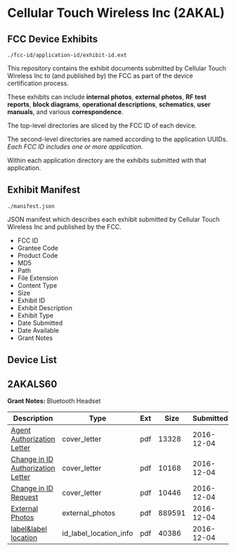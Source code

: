 # Cellular Touch Wireless Inc (2AKAL)
## FCC Device Exhibits

```
./fcc-id/application-id/exhibit-id.ext
```

This repository contains the exhibit documents submitted by Cellular Touch Wireless Inc to (and published by) the FCC as part of the device certification process.

These exhibits can include **internal photos**, **external photos**, **RF test reports**, **block diagrams**, **operational descriptions**, **schematics**, **user manuals**, and various **correspondence**.

The top-level directories are sliced by the FCC ID of each device.

The second-level directories are named according to the application UUIDs. *Each FCC ID includes one or more application.*

Within each application directory are the exhibits submitted with that application. 

## Exhibit Manifest

```
./manifest.json
```

JSON manifest which describes each exhibit submitted by Cellular Touch Wireless Inc and published by the FCC.

- FCC ID
- Grantee Code
- Product Code
- MD5
- Path
- File Extension
- Content Type
- Size
- Exhibit ID
- Exhibit Description
- Exhibit Type
- Date Submitted
- Date Available
- Grant Notes

## Device List
## 2AKALS60
**Grant Notes:** Bluetooth Headset

| Description | Type | Ext | Size | Submitted | Available |
| ----------- | ---- | --- | ---- | --------- | --------- |
| [Agent Authorization Letter](2AKALS60/65fde8353c66f06f98e472a283582a01/3217094.pdf) | cover_letter | pdf | 13328 | 2016-12-04 | 2016-12-04 |
| [Change in ID Authorization Letter](2AKALS60/65fde8353c66f06f98e472a283582a01/3217096.pdf) | cover_letter | pdf | 10168 | 2016-12-04 | 2016-12-04 |
| [Change in ID Request](2AKALS60/65fde8353c66f06f98e472a283582a01/3217097.pdf) | cover_letter | pdf | 10446 | 2016-12-04 | 2016-12-04 |
| [External Photos](2AKALS60/65fde8353c66f06f98e472a283582a01/3203060.pdf) | external_photos | pdf | 889591 | 2016-12-04 | 2016-12-04 |
| [label&label location](2AKALS60/65fde8353c66f06f98e472a283582a01/3217098.pdf) | id_label_location_info | pdf | 40386 | 2016-12-04 | 2016-12-04 |
